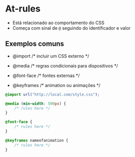 # At-rules

* Está relacionado ao comportamento do CSS
* Começa com sinal de `@` seguindo do identificador e valor

## Exemplos comuns

- @import  /* incluir um CSS externo */

- @media  /* regras condicionais para dispositivos */

- @font-face  /* fontes externas */

- @keyframes  /* animation ou animações */

```css
@import url("http://local.com/style.css");

@media (min-width: 500px) {
    /* rules here */
}

@font-face {
    /* rules here */
}

@keyframes nameofanimation {
    /* rules here */
}

```